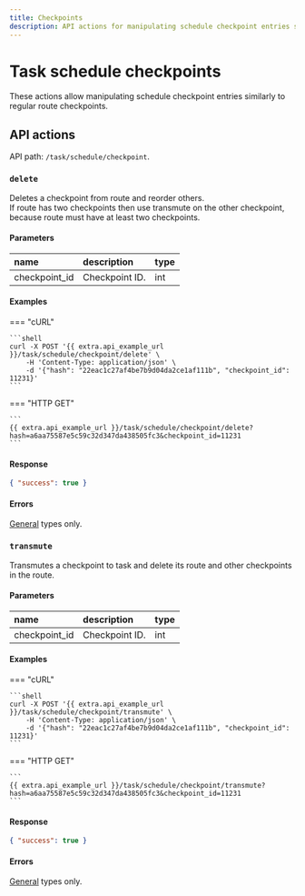 ```yaml
---
title: Checkpoints
description: API actions for manipulating schedule checkpoint entries similarly to regular route checkpoints.
---
```


# Task schedule checkpoints

These actions allow manipulating schedule checkpoint entries similarly to regular route checkpoints.


## API actions

API path: `/task/schedule/checkpoint`.

### `delete`

Deletes a checkpoint from route and reorder others.<br>
If route has two checkpoints then use transmute on the other checkpoint, because route must have
at least two checkpoints.

#### Parameters

| name          | description    | type | 
|:--------------|:---------------|:-----|
| checkpoint_id | Checkpoint ID. | int  |

#### Examples

=== "cURL"

    ```shell
    curl -X POST '{{ extra.api_example_url }}/task/schedule/checkpoint/delete' \
        -H 'Content-Type: application/json' \
        -d '{"hash": "22eac1c27af4be7b9d04da2ce1af111b", "checkpoint_id": 11231}'
    ```

=== "HTTP GET"

    ```
    {{ extra.api_example_url }}/task/schedule/checkpoint/delete?hash=a6aa75587e5c59c32d347da438505fc3&checkpoint_id=11231
    ```

#### Response

```json
{ "success": true }
```

#### Errors

[General](../../../../getting-started/introduction.md#error-codes) types only.


### `transmute`

Transmutes a checkpoint to task and delete its route and other checkpoints in the route.

#### Parameters

| name          | description    | type | 
|:--------------|:---------------|:-----|
| checkpoint_id | Checkpoint ID. | int  |

#### Examples

=== "cURL"

    ```shell
    curl -X POST '{{ extra.api_example_url }}/task/schedule/checkpoint/transmute' \
        -H 'Content-Type: application/json' \
        -d '{"hash": "22eac1c27af4be7b9d04da2ce1af111b", "checkpoint_id": 11231}'
    ```

=== "HTTP GET"

    ```
    {{ extra.api_example_url }}/task/schedule/checkpoint/transmute?hash=a6aa75587e5c59c32d347da438505fc3&checkpoint_id=11231
    ```

#### Response

```json
{ "success": true }
```

#### Errors

[General](../../../../getting-started/introduction.md#error-codes) types only.